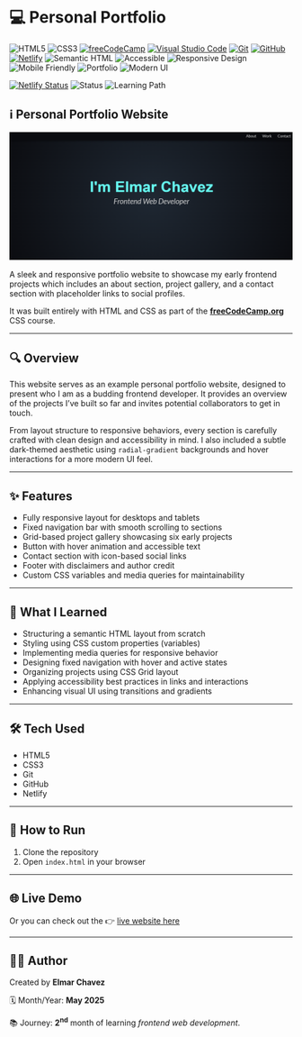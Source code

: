 # 💻 Personal Portfolio

![HTML5](https://img.shields.io/badge/HTML5-E34F26?style=for-the-badge&logo=html5&logoColor=white)
![CSS3](https://img.shields.io/badge/CSS3-1572B6?style=for-the-badge&logo=css3&logoColor=white)
[![freeCodeCamp](https://img.shields.io/badge/freeCodeCamp-27273D?style=for-the-badge&logo=freecodecamp&logoColor=white)](https://www.freecodecamp.org/)
[![Visual Studio Code](https://img.shields.io/badge/VS%20Code-007ACC?style=for-the-badge&logo=visual-studio-code&logoColor=white)](https://code.visualstudio.com/)
[![Git](https://img.shields.io/badge/Git-F05032?style=for-the-badge&logo=git&logoColor=white)](https://git-scm.com/)
[![GitHub](https://img.shields.io/badge/GitHub-181717?style=for-the-badge&logo=github&logoColor=white)](https://github.com/)
[![Netlify](https://img.shields.io/badge/Netlify-00C7B7?style=for-the-badge&logo=netlify&logoColor=white)](https://www.netlify.com/)
![Semantic HTML](https://img.shields.io/badge/Semantic%20HTML-ff9800?style=for-the-badge)
![Accessible](https://img.shields.io/badge/Accessibility-A11Y-0052cc?style=for-the-badge)
![Responsive Design](https://img.shields.io/badge/Responsive%20Design-2196F3?style=for-the-badge&logo=responsive&logoColor=white)
![Mobile Friendly](https://img.shields.io/badge/Mobile%20Friendly-%E2%9C%85-1E293B?style=for-the-badge&logo=responsive-design&logoColor=white)
![Portfolio](https://img.shields.io/badge/Portfolio%20Site-Showcase-9c27b0?style=for-the-badge)
![Modern UI](https://img.shields.io/badge/Modern%20UI-Interactive-03a9f4?style=for-the-badge)

[![Netlify Status](https://api.netlify.com/api/v1/badges/88028b4f-fc4b-4359-bdf5-9825e5f94113/deploy-status)](https://personal-portfolio-fcc-jiro.netlify.app/)
![Status](https://img.shields.io/badge/status-complete-brightgreen)
![Learning Path](https://img.shields.io/badge/learning%20path-month%202-blue)

## ℹ️ Personal Portfolio Website

![Screenshot of the project](./screenshot.png)

A sleek and responsive portfolio website to showcase my early frontend projects which includes an about section, project gallery, and a contact section with placeholder links to social profiles.

It was built entirely with HTML and CSS as part of the [**freeCodeCamp.org**](https://www.freecodecamp.org/learn/full-stack-developer/) CSS course.

---

## 🔍 Overview

This website serves as an example personal portfolio website, designed to present who I am as a budding frontend developer. It provides an overview of the projects I’ve built so far and invites potential collaborators to get in touch.

From layout structure to responsive behaviors, every section is carefully crafted with clean design and accessibility in mind. I also included a subtle dark-themed aesthetic using `radial-gradient` backgrounds and hover interactions for a more modern UI feel.

---

## ✨ Features

- Fully responsive layout for desktops and tablets
- Fixed navigation bar with smooth scrolling to sections
- Grid-based project gallery showcasing six early projects
- Button with hover animation and accessible text
- Contact section with icon-based social links
- Footer with disclaimers and author credit
- Custom CSS variables and media queries for maintainability

---

## 🧠 What I Learned

- Structuring a semantic HTML layout from scratch
- Styling using CSS custom properties (variables)
- Implementing media queries for responsive behavior
- Designing fixed navigation with hover and active states
- Organizing projects using CSS Grid layout
- Applying accessibility best practices in links and interactions
- Enhancing visual UI using transitions and gradients

---

## 🛠️ Tech Used

- HTML5
- CSS3
- Git
- GitHub
- Netlify

---

## 🚀 How to Run

1. Clone the repository
2. Open `index.html` in your browser

---

## 🌐 Live Demo

Or you can check out the 👉 [live website here](https://personal-portfolio-fcc-jiro.netlify.app/)

---

## 🧑‍💻 Author

Created by **Elmar Chavez**

🗓️ Month/Year: **May 2025**

📚 Journey: **2<sup>nd</sup>** month of learning _frontend web development_.
